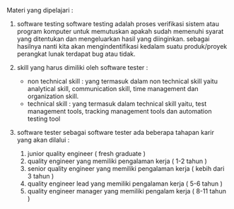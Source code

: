 
Materi yang dipelajari :

1. software testing
	software testing adalah proses verifikasi sistem atau program komputer untuk memutuskan apakah sudah memenuhi syarat yang ditentukan dan mengeluarkan hasil yang diinginkan. sebagai hasilnya nanti kita akan mengindentifikasi kedalam suatu produk/proyek perangkat lunak terdapat bug atau tidak. 

2. skill yang harus dimiliki oleh software tester :
	- non technical skill :
		yang termasuk dalam non technical skill yaitu analytical skill, communication skill, time management dan organization skill.
	- technical skill :
		yang termasuk dalam technical skill yaitu, test management tools, tracking management tools dan automation testing tool

3. software tester
	sebagai software tester ada beberapa tahapan karir yang akan dilalui :
	1. junior quality engineer ( fresh graduate )
	2. quality engineer yang memiliki pengalaman kerja ( 1-2 tahun )
	3. senior quality engineer yang memiliki pengalaman kerja ( kebih dari 3 tahun )
	4. quality engineer lead yang memiliki pengalaman kerja ( 5-6 tahun )
	5. quality engineer manager yang memiliki pengalam kerja ( 8-11 tahun )